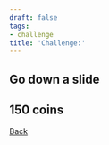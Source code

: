```yaml
---
draft: false
tags:
- challenge
title: 'Challenge:'
---
```

## Go down a slide
## 150 coins
[Back](/jetlag) 
